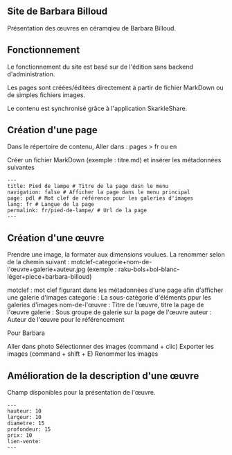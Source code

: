 ## Site de Barbara Billoud

Présentation des œuvres en céramqieu de Barbara Billoud.

## Fonctionnement

Le fonctionnement du site est basé sur de l'édition sans backend d'administration.

Les pages sont créées/éditées directement à partir de fichier MarkDown ou de simples fichiers images.

Le contenu est synchronisé grâce à l'application SkarkleShare.

## Création d'une page

Dans le répertoire de contenu, 
Aller dans : pages > fr ou en

Créer un fichier MarkDown (exemple : titre.md) et insérer les métadonnées suivantes

```
---
title: Pied de lampe # Titre de la page dasn le menu
navigation: false # Afficher la page dans le menu principal
page: pdl # Mot clef de référence pour les galeries d'images
lang: fr # Langue de la page
permalink: fr/pied-de-lampe/ # Url de la page
---
```

## Création d'une œuvre

Prendre une image, la formater aux dimensions voulues.
La renommer selon de la chemin suivant :
motclef-categorie+nom-de-l'œuvre+galerie+auteur.jpg (exemple : raku-bols+bol-blanc-léger+piece+barbara-billoud)

motclef : mot clef figurant dans les métadonnées d'une page afin d'afficher une galerie d'images
categorie : La sous-catégorie d'éléments ppur les galeries d'images
nom-de-l'œuvre : Titre de l'œuvre, titre la page de l'œuvre
galerie : Sous groupe de galerie sur la page de l'œuvre
auteur : Auteur de l'œuvre pour le référencement

Pour Barbara

Aller dans photo
Sélectionner des images (command + clic)
Exporter les images (command + shift + E)
Renommer les images

## Amélioration de la description d'une œuvre

Champ disponibles pour la présentation de l'œuvre.

```
---
hauteur: 10
largeur: 10
diametre: 15
profondeur: 15
prix: 10
lien-vente: 
---
```
